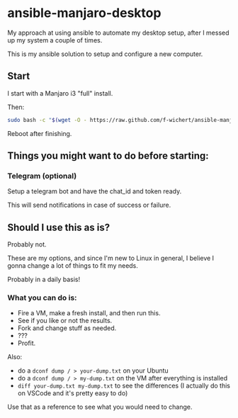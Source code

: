 # ansible-manjaro-desktop

My approach at using ansible to automate my desktop setup, after I messed up my system a couple of times.

This is my ansible solution to setup and configure a new computer.

## Start

I start with a Manjaro i3 "full" install.

Then:
```bash
sudo bash -c "$(wget -O - https://raw.github.com/f-wichert/ansible-manjaro-desktop/master/start.sh)"
```

Reboot after finishing.

## Things you might want to do before starting:

### Telegram (optional)

Setup a telegram bot and have the chat_id and token ready.

This will send notifications in case of success or failure.

## Should I use this as is?

Probably not.

These are my options, and since I'm new to Linux in general, I believe I gonna change a lot of things to fit my needs.

Probably in a daily basis!

### What you can do is:

- Fire a VM, make a fresh install, and then run this.
- See if you like or not the results.
- Fork and change stuff as needed.
- ???
- Profit.

Also:

- do a `dconf dump / > your-dump.txt` on your Ubuntu
- do a `dconf dump / > my-dump.txt` on the VM after everything is installed
- `diff your-dump.txt my-dump.txt` to see the differences (I actually do this on VSCode and it's pretty easy to do)

Use that as a reference to see what you would need to change.

